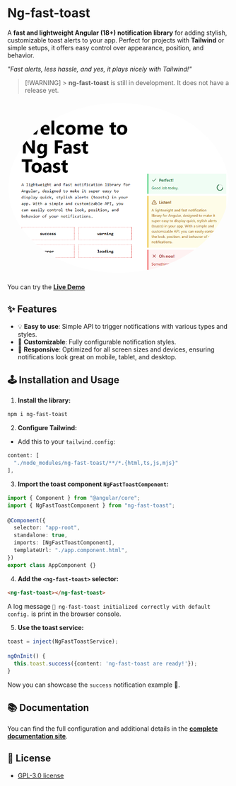 # Ng-fast-toast

A **fast and lightweight Angular (18+) notification library** for adding stylish, customizable toast alerts to your app. Perfect for projects with **Tailwind** or simple setups, it offers easy control over appearance, position, and behavior.

_"Fast alerts, less hassle, and yes, it plays nicely with Tailwind!"_

> [!WARNING] > **ng-fast-toast** is still in development. It does not have a release yet.

<div style="margin-top: 20px; margin-bottom: 20px;" href="https://ng-fast-toast.vercel.app/" align="center">
  <img alt="Snapshot funcionality ng-fast-toast" src="/docs/images/ng-fast-toast.png" height="auto" width="500" style="border-radius:50%">
</div>

You can try the [**Live Demo**](https://ng-fast-toast.vercel.app)

## ✨ Features

- 💡 **Easy to use**: Simple API to trigger notifications with various types and styles.
- 🎨 **Customizable**: Fully configurable notification styles.
- 📱 **Responsive**: Optimized for all screen sizes and devices, ensuring notifications look great on mobile, tablet, and desktop.

## 🕹️ Installation and Usage

1. **Install the library:**

```bash
npm i ng-fast-toast
```

2. **Configure Tailwind:**

- Add this to your `tailwind.config`:

```ts
content: [
  "./node_modules/ng-fast-toast/**/*.{html,ts,js,mjs}"
],
```

3. **Import the toast component `NgFastToastComponent`:**

```ts
import { Component } from "@angular/core";
import { NgFastToastComponent } from "ng-fast-toast";

@Component({
  selector: "app-root",
  standalone: true,
  imports: [NgFastToastComponent],
  templateUrl: "./app.component.html",
})
export class AppComponent {}
```

4. **Add the `<ng-fast-toast>` selector:**

```html
<ng-fast-toast></ng-fast-toast>
```

A log message `🍞 ng-fast-toast initialized correctly with default config.` is print in the browser console.

5. **Use the toast service:**

```ts
toast = inject(NgFastToastService);

ngOnInit() {
  this.toast.success({content: 'ng-fast-toast are ready!'});
}
```

Now you can showcase the `success` notification example 🚀.

## 📚 Documentation

You can find the full configuration and additional details in the [**complete documentation site**](/).

## 📝 License

- [GPL-3.0 license](https://github.com/atmgrupomaggioli/docshub/blob/main/LICENSE)
